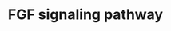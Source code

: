 ---
annotations:
- type: Pathway Ontology
  value: fibroblast growth factor signaling pathway
authors:
- SFGKrens
- Khanspers
- MaintBot
- Thomas
- Lousk
- Christine Chichester
- Fehrhart
- AlexanderPico
- Andra
- DeSl
- Susan
- Egonw
description: 'Fibroblast growth factors, or FGFs, are a family of growth factors,
  with members involved in angiogenesis, wound healing, embryonic development and
  various endocrine signaling pathways. The FGFs are heparin-binding proteins and
  interactions with cell-surface-associated heparan sulfate proteoglycans have been
  shown to be essential for FGF signal transduction. FGFs are key players in the processes
  of proliferation and differentiation of wide variety of cells and tissues. Source:
  Wikipedia (https://en.wikipedia.org/wiki/Fibroblast_growth_factor)'
last-edited: 2021-05-27
organisms:
- Danio rerio
redirect_from:
- /index.php/Pathway:WP152
- /instance/WP152
schema-jsonld:
- '@context': https://schema.org/
  '@id': https://wikipathways.github.io/pathways/WP152.html
  '@type': Dataset
  creator:
    '@type': Organization
    name: WikiPathways
  description: 'Fibroblast growth factors, or FGFs, are a family of growth factors,
    with members involved in angiogenesis, wound healing, embryonic development and
    various endocrine signaling pathways. The FGFs are heparin-binding proteins and
    interactions with cell-surface-associated heparan sulfate proteoglycans have been
    shown to be essential for FGF signal transduction. FGFs are key players in the
    processes of proliferation and differentiation of wide variety of cells and tissues.
    Source: Wikipedia (https://en.wikipedia.org/wiki/Fibroblast_growth_factor)'
  keywords:
  - fgf24
  - fgfr2
  - fgf1
  - MNK2 / MKNK2
  - mkk3
  - fgf10b
  - fgfr1
  - gbx1
  - FRS2
  - fgf22#
  - Elk-1
  - creb1a
  - fgf17b
  - Calcium
  - tbx6
  - snai2
  - il17rd / sef
  - SP8
  - sh3gl1
  - fgfrl1b
  - braf
  - ERK1 / mapk3
  - usf2
  - cdh1
  - kRASa
  - elk3
  - spry-rp1#
  - fgf13l
  - PLC-gamma#
  - sp1
  - mapkapk5
  - fgf21
  - SP9
  - jnk1 / MAPK8
  - fgfr1op2
  - erk5 / MAPK7
  - ptpn11a
  - fgf14#
  - egr2b
  - PKC / itpkc#
  - spry4
  - MNK1 / MKNK1
  - RAF1l
  - rps6ka3a
  - Bad
  - SAPK3 / ERK6
  - tak1
  - nr2f5
  - mek1l
  - rps6kb1
  - aRAFl
  - pcdh8
  - rps6kal
  - fgf3
  - fgf18a
  - fgf5
  - chch
  - pea3
  - mkk4
  - srf
  - sip
  - eIF4Ea
  - SP8l
  - fgf17a
  - rasgrf2
  - dusp6 / mkp3
  - ntl
  - fgfrl1a#
  - shcbp1 / shc
  - Tpl-2
  - eIF4EB
  - fgf20b#
  - fgf11#
  - fgf18b
  - sh3glb2
  - sos1
  - fgf16#
  - creb1b
  - fgf6
  - etv5b
  - mkp3 / dusp6
  - elk4 / sap1
  - fos
  - gsc
  - atf7b
  - fgf4
  - mycn
  - flh
  - sh3glb1
  - araf
  - fgf13
  - fgf8
  - bmp4
  - p38b / MAPK14b
  - jun
  - ets1b
  - AP-1
  - junb
  - spry2
  - sh3gl2
  - atf2l#
  - p38a / MAPK14a
  - ERK2 / mapk1
  - atf7a
  - casanova / sox32
  - ets1a
  - snai1a
  - tbx16
  - mapkapk2
  - gata5
  - fgf23
  - fgf2
  - fgf20a#
  - atf3
  - sh3gl3
  - eEF2K
  - mos
  - fgfr4
  - egr2a
  - Ras
  - fgf12#
  - fgf10
  - snai1b#
  - fgf19#
  - fgfr3
  - cmyca
  - grb2
  - sef / il17rd
  - fgf7
  - mek2l
  - dusp1 / MKP1
  - gbx2
  - sox32 / cas
  - PTP1b
  - nRAS
  - cbl
  - egr1
  - sox17
  - chrd
  - cPLA2
  license: CC0
  name: FGF signaling pathway
seo: CreativeWork
title: FGF signaling pathway
wpid: WP152
---